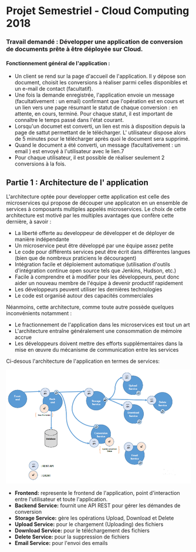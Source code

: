 # Projet Semestriel - Cloud Computing 2018

### Travail demandé :  Développer une application de conversion de documents prête à être déployée sur Cloud.

#### Fonctionnement général de l'application : 

* Un client se rend sur la page d'accueil de l'application. Il y dépose son document, choisit les conversions à réaliser parmi celles disponibles et un e-mail de contact (facultatif).
* Une fois la demande enregistrée, l'application envoie un message (facultativement : un email) confirmant que l'opération est en cours et un lien vers une page résumant le statut de chaque conversion : en attente, en cours, terminé. Pour chaque statut, il est important de
connaître le temps passé dans l'état courant.
* Lorsqu'un documet est converti, un lien est mis à disposition depuis la page de sattut permettant de le télécharger. L' utilisateur dispose alors de 5 minutes pour le télécharger après quoi le document sera supprimé.
* Quand le document a été converti, un message (facultativement : un email ) est envoyé à l'utilisateur avec le lien.7
* Pour chaque utilisateur, il est possible de réaliser seulement 2 conversions à la fois.

## Partie 1 : Architecture de l' application

L'architecture optée pour developper cette application est celle des microservices qui propose de découper une applicaton en un ensemble de services à composants multiples appelés microservices. Le choix de cette architecture est motivé par les multiples avantages que confère cette dernière, à savoir : 

* La liberté offerte au developpeur de développer et de déployer de manière indépendante
* Un microservice peut être développé par une équipe assez petite
* Le code pour différents services peut être écrit dans différentes langues (bien que de nombreux praticiens le découragent)
* Intégration facile et déploiement automatique (utilisation d'outils d'intégration continue open source tels que Jenkins, Hudson, etc.)
* Facile à comprendre et à modifier pour les développeurs, peut donc aider un nouveau membre de l'équipe à devenir productif rapidement
* Les développeurs peuvent utiliser les dernières technologies
* Le code est organisé autour des capacités commerciales 
 
Néanmoins, cette architecture, comme toute autre possède quelques inconvénients notamment :

* Le fractionnement de l'application dans les microservices est tout un art
* L'architecture entraîne généralement une consommation de mémoire accrue
* Les développeurs doivent mettre des efforts supplémentaires dans la mise en œuvre du mécanisme de communication entre les services

Ci-desous l'architecture de l'application en termes de services:

![Services Architecture](https://github.com/Abdoulmagid/Docs-Converter/blob/master/DocConverterArchitecture1.0.PNG)

* **Frontend:** represente le frontend de l'application, point d'interaction entre l'utilisateur et toute l'application.
* **Backend Service:** fournit une API REST pour gérer les démandes de conversion
* **Storage Service:** gère les opérations Upload, Download et Delete
* **Upload Service:** pour le chargement (Uploading) des fichiers
* **Download Service:** pour le téléchargement des fichiers
* **Delete Service:** pour la suppression de fichiers
* **Email Service:** pour l'envoi des emails
